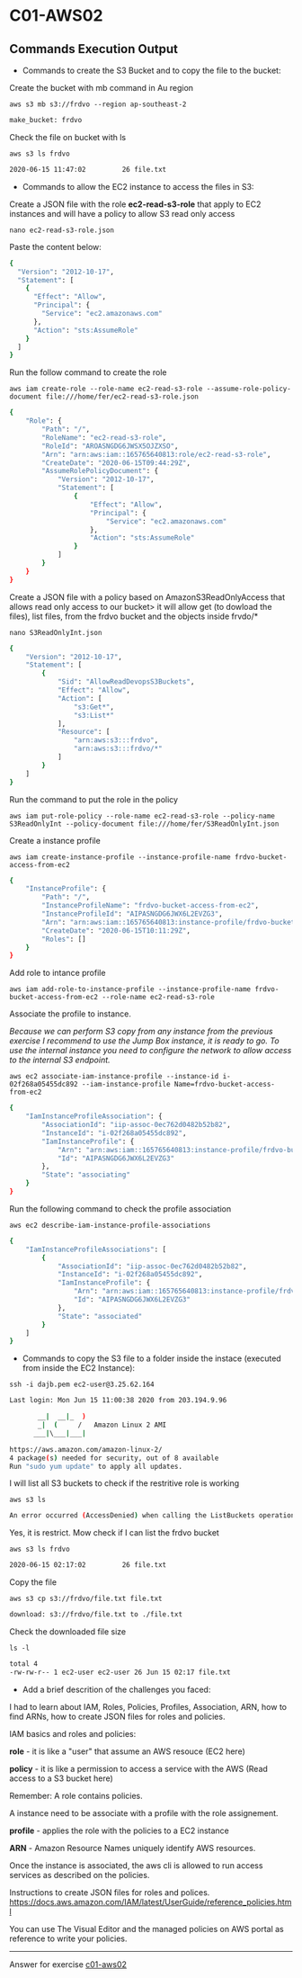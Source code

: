# C01-AWS02

## Commands Execution Output

- Commands to create the S3 Bucket and to copy the file to the bucket:

Create the bucket with mb command in Au region

`aws s3 mb s3://frdvo --region ap-southeast-2`

````bash
make_bucket: frdvo
````

Check the file on bucket with ls

`aws s3 ls frdvo`

````bash
2020-06-15 11:47:02         26 file.txt
````

- Commands to allow the EC2 instance to access the files in S3:

Create a JSON file with the role **ec2-read-s3-role** that apply to EC2 instances and will have a policy to allow S3 read only access

`nano ec2-read-s3-role.json`

Paste the content below:
````bash
{
  "Version": "2012-10-17",
  "Statement": [
    {
      "Effect": "Allow",
      "Principal": {
        "Service": "ec2.amazonaws.com"
      },
      "Action": "sts:AssumeRole"
    }
  ]
}
````

Run the follow command to create the role

`aws iam create-role --role-name ec2-read-s3-role --assume-role-policy-document file:///home/fer/ec2-read-s3-role.json`

````bash
{
    "Role": {
        "Path": "/",
        "RoleName": "ec2-read-s3-role",
        "RoleId": "AROASNGDG6JWSX5OJZXSO",
        "Arn": "arn:aws:iam::165765640813:role/ec2-read-s3-role",
        "CreateDate": "2020-06-15T09:44:29Z",
        "AssumeRolePolicyDocument": {
            "Version": "2012-10-17",
            "Statement": [
                {
                    "Effect": "Allow",
                    "Principal": {
                        "Service": "ec2.amazonaws.com"
                    },
                    "Action": "sts:AssumeRole"
                }
            ]
        }
    }
}
````

Create a JSON file with a policy based on AmazonS3ReadOnlyAccess that allows read only access to our bucket> it will allow get (to dowload the files), list files, from the frdvo bucket and the objects inside frvdo/*

`nano S3ReadOnlyInt.json`

````bash
{
    "Version": "2012-10-17",
    "Statement": [
        {
            "Sid": "AllowReadDevopsS3Buckets",
            "Effect": "Allow",
            "Action": [
                "s3:Get*",
                "s3:List*"
            ],
            "Resource": [
                "arn:aws:s3:::frdvo",
                "arn:aws:s3:::frdvo/*"
            ]
        }
    ]
}
````

Run the command to put the role in the policy

`aws iam put-role-policy --role-name ec2-read-s3-role --policy-name S3ReadOnlyInt --policy-document file:///home/fer/S3ReadOnlyInt.json`

Create a instance profile

`aws iam create-instance-profile --instance-profile-name frdvo-bucket-access-from-ec2`

````bash
{
    "InstanceProfile": {
        "Path": "/",
        "InstanceProfileName": "frdvo-bucket-access-from-ec2",
        "InstanceProfileId": "AIPASNGDG6JWX6L2EVZG3",
        "Arn": "arn:aws:iam::165765640813:instance-profile/frdvo-bucket-access-from-ec2",
        "CreateDate": "2020-06-15T10:11:29Z",
        "Roles": []
    }
}
````

Add role to intance profile

`aws iam add-role-to-instance-profile --instance-profile-name frdvo-bucket-access-from-ec2 --role-name ec2-read-s3-role`

Associate the profile to instance.

*Because we can perform S3 copy from any instance from the previous exercise I recommend to use the Jump Box instance, it is ready to go. To use the internal instance you need to configure the network to allow access to the internal S3 endpoint.*

`aws ec2 associate-iam-instance-profile --instance-id i-02f268a05455dc892 --iam-instance-profile Name=frdvo-bucket-access-from-ec2`

````bash
{
    "IamInstanceProfileAssociation": {
        "AssociationId": "iip-assoc-0ec762d0482b52b82",
        "InstanceId": "i-02f268a05455dc892",
        "IamInstanceProfile": {
            "Arn": "arn:aws:iam::165765640813:instance-profile/frdvo-bucket-access-from-ec2",
            "Id": "AIPASNGDG6JWX6L2EVZG3"
        },
        "State": "associating"
    }
}
````

Run the following command to check the profile association

`aws ec2 describe-iam-instance-profile-associations`

````bash
{
    "IamInstanceProfileAssociations": [
        {
            "AssociationId": "iip-assoc-0ec762d0482b52b82",
            "InstanceId": "i-02f268a05455dc892",
            "IamInstanceProfile": {
                "Arn": "arn:aws:iam::165765640813:instance-profile/frdvo-bucket-access-from-ec2",
                "Id": "AIPASNGDG6JWX6L2EVZG3"
            },
            "State": "associated"
        }
    ]
}
````

- Commands to copy the S3 file to a folder inside the instace (executed from inside the EC2 Instance):

`ssh -i dajb.pem ec2-user@3.25.62.164`

````bash
Last login: Mon Jun 15 11:00:38 2020 from 203.194.9.96

       __|  __|_  )
       _|  (     /   Amazon Linux 2 AMI
      ___|\___|___|

https://aws.amazon.com/amazon-linux-2/
4 package(s) needed for security, out of 8 available
Run "sudo yum update" to apply all updates.
````

I will list all S3 buckets to check if the restritive role is working

`aws s3 ls`

````bash
An error occurred (AccessDenied) when calling the ListBuckets operation: Access Denied
````

Yes, it is restrict.  Mow check if I can list the frdvo bucket

`aws s3 ls frdvo`

````bash
2020-06-15 02:17:02         26 file.txt
````

Copy the file

`aws s3 cp s3://frdvo/file.txt file.txt`

````bash
download: s3://frdvo/file.txt to ./file.txt
````

Check the downloaded file size

`ls -l`

````bash
total 4
-rw-rw-r-- 1 ec2-user ec2-user 26 Jun 15 02:17 file.txt
````

- Add a brief descrition of the challenges you faced:

I had to learn about IAM, Roles, Policies, Profiles, Association, ARN, how to find ARNs, how to create JSON files for roles and policies.

IAM basics and roles and policies:

**role** - it is like a "user" that assume an AWS resouce (EC2 here)

**policy** - it is like a permission to access a service with the AWS (Read access to a S3 bucket here)

Remember: A role contains policies. 

A instance need to be associate with a profile with the role assignement.

**profile** - applies the role with the policies to a EC2 instance

**ARN** - Amazon Resource Names uniquely identify AWS resources.

Once the instance is associated, the aws cli is allowed to run access services as described on the policies. 

Instructions to create JSON files for roles and polices.
https://docs.aws.amazon.com/IAM/latest/UserGuide/reference_policies.html

You can use The Visual Editor and the managed policies on AWS portal as reference to write your policies.



***
Answer for exercise [c01-aws02](https://github.com/devopsacademyau/academy/blob/635775538e8ad7793b305f48064b09e23c626fb7/classes/01class/exercises/c01-aws02/README.md)